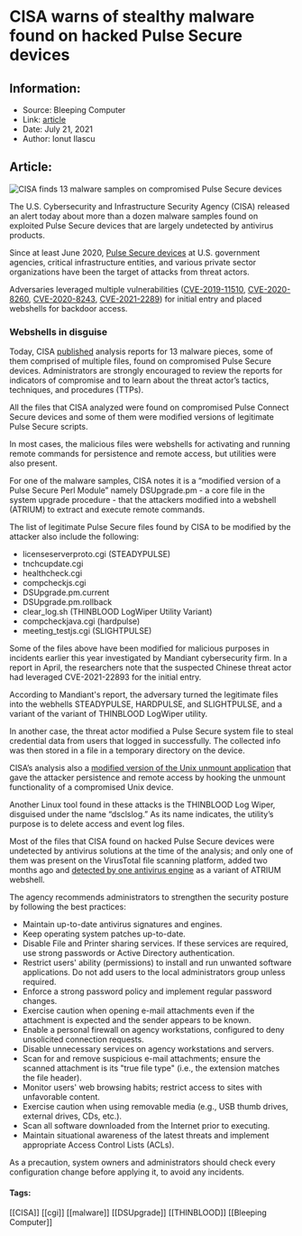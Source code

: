 # CISA warns of stealthy malware found on hacked Pulse Secure devices
### 

## Information:
+ Source: Bleeping Computer
+ Link: [article](https://www.bleepingcomputer.com/news/security/cisa-warns-of-stealthy-malware-found-on-hacked-pulse-secure-devices/)
+ Date: July 21, 2021
+ Author: Ionut Ilascu


## Article:
![CISA finds 13 malware samples on compromised Pulse Secure devices](https://www.bleepstatic.com/content/hl-images/2021/04/12/pule-secure-header.jpg)


The U.S. Cybersecurity and Infrastructure Security Agency (CISA) released an alert today about more than a dozen malware samples found on exploited Pulse Secure devices that are largely undetected by antivirus products.


Since at least June 2020, [Pulse Secure devices](https://www.bleepingcomputer.com/news/security/pulse-secure-vpn-zero-day-used-to-hack-defense-firms-govt-orgs/) at U.S. government agencies, critical infrastructure entities, and various private sector organizations have been the target of attacks from threat actors.


Adversaries leveraged multiple vulnerabilities ([CVE-2019-11510](https://cve.mitre.org/cgi-bin/cvename.cgi?name=CVE-2019-11510), [CVE-2020-8260](https://cve.mitre.org/cgi-bin/cvename.cgi?name=CVE-2020-8260), [CVE-2020-8243](https://cve.mitre.org/cgi-bin/cvename.cgi?name=CVE-2020-8243), [CVE-2021-2289](https://kb.pulsesecure.net/articles/Pulse_Security_Advisories/SA44784/)) for initial entry and placed webshells for backdoor access.


### Webshells in disguise


Today, CISA [published](https://us-cert.cisa.gov/ncas/current-activity/2021/07/21/malware-targeting-pulse-secure-devices) analysis reports for 13 malware pieces, some of them comprised of multiple files, found on compromised Pulse Secure devices. Administrators are strongly encouraged to review the reports for indicators of compromise and to learn about the threat actor’s tactics, techniques, and procedures (TTPs).


All the files that CISA analyzed were found on compromised Pulse Connect Secure devices and some of them were modified versions of legitimate Pulse Secure scripts.


In most cases, the malicious files were webshells for activating and running remote commands for persistence and remote access, but utilities were also present.


For one of the malware samples, CISA notes it is a “modified version of a Pulse Secure Perl Module” namely DSUpgrade.pm - a core file in the system upgrade procedure - that the attackers modified into a webshell (ATRIUM) to extract and execute remote commands.


The list of legitimate Pulse Secure files found by CISA to be modified by the attacker also include the following:


* licenseserverproto.cgi (STEADYPULSE)
* tnchcupdate.cgi
* healthcheck.cgi
* compcheckjs.cgi
* DSUpgrade.pm.current
* DSUpgrade.pm.rollback
* clear\_log.sh (THINBLOOD LogWiper Utility Variant)
* compcheckjava.cgi (hardpulse)
* meeting\_testjs.cgi (SLIGHTPULSE)


Some of the files above have been modified for malicious purposes in incidents earlier this year investigated by Mandiant cybersecurity firm. In a report in April, the researchers note that the suspected Chinese threat actor had leveraged CVE-2021-22893 for the initial entry.


According to Mandiant's report, the adversary turned the legitimate files into the webhells STEADYPULSE, HARDPULSE, and SLIGHTPULSE, and a variant of the variant of THINBLOOD LogWiper utility.


In another case, the threat actor modified a Pulse Secure system file to steal credential data from users that logged in successfully. The collected info was then stored in a file in a temporary directory on the device.


CISA’s analysis also a [modified version of the Unix unmount application](https://us-cert.cisa.gov/ncas/analysis-reports/ar21-202j) that gave the attacker persistence and remote access by hooking the unmount functionality of a compromised Unix device.


Another Linux tool found in these attacks is the THINBLOOD Log Wiper, disguised under the name “dsclslog.” As its name indicates, the utility’s purpose is to delete access and event log files.


Most of the files that CISA found on hacked Pulse Secure devices were undetected by antivirus solutions at the time of the analysis; and only one of them was present on the VirusTotal file scanning platform, added two months ago and [detected by one antivirus engine](https://www.virustotal.com/gui/file/463023f0969b2b52bc491d8787de876e59f0d48446f908d16d1ce763bbe05ee9/detection) as a variant of ATRIUM webshell.


The agency recommends administrators to strengthen the security posture by following the best practices:


* Maintain up-to-date antivirus signatures and engines.
* Keep operating system patches up-to-date.
* Disable File and Printer sharing services. If these services are required, use strong passwords or Active Directory authentication.
* Restrict users' ability (permissions) to install and run unwanted software applications. Do not add users to the local administrators group unless required.
* Enforce a strong password policy and implement regular password changes.
* Exercise caution when opening e-mail attachments even if the attachment is expected and the sender appears to be known.
* Enable a personal firewall on agency workstations, configured to deny unsolicited connection requests.
* Disable unnecessary services on agency workstations and servers.
* Scan for and remove suspicious e-mail attachments; ensure the scanned attachment is its "true file type" (i.e., the extension matches the file header).
* Monitor users' web browsing habits; restrict access to sites with unfavorable content.
* Exercise caution when using removable media (e.g., USB thumb drives, external drives, CDs, etc.).
* Scan all software downloaded from the Internet prior to executing.
* Maintain situational awareness of the latest threats and implement appropriate Access Control Lists (ACLs).


As a precaution, system owners and administrators should check every configuration change before applying it, to avoid any incidents.




#### Tags:
[[CISA]] [[cgi]] [[malware]] [[DSUpgrade]] [[THINBLOOD]] [[Bleeping Computer]]
